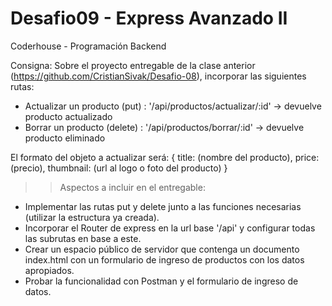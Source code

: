 # Desafio09 - Express Avanzado II
Coderhouse - Programación Backend

Consigna:  Sobre el proyecto entregable de la clase anterior (https://github.com/CristianSivak/Desafio-08), incorporar las siguientes rutas:
- Actualizar un producto (put) : '/api/productos/actualizar/:id' -> devuelve producto actualizado
- Borrar un producto (delete) : '/api/productos/borrar/:id' -> devuelve producto eliminado

El formato del objeto a actualizar será: 
{
    title: (nombre del producto),
    price: (precio),
    thumbnail: (url al logo o foto del producto)
}

>>  Aspectos a incluir en el entregable:
- Implementar las rutas put y delete junto a las funciones necesarias (utilizar la estructura ya creada).
- Incorporar el Router de express en la url base '/api' y configurar todas las subrutas en base a este.
- Crear un espacio público de servidor que contenga un documento index.html con un formulario de ingreso de productos con los datos apropiados.
- Probar la funcionalidad con Postman y el formulario de ingreso de datos.

